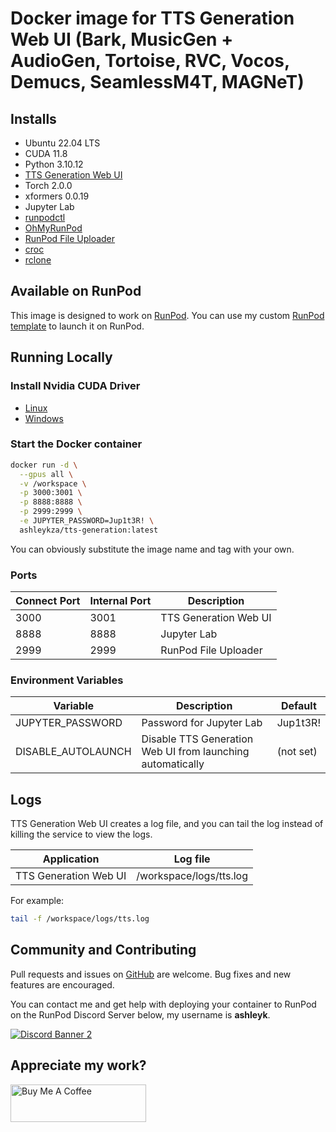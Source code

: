 # Docker image for TTS Generation Web UI (Bark, MusicGen + AudioGen, Tortoise, RVC, Vocos, Demucs, SeamlessM4T, MAGNeT)

## Installs

* Ubuntu 22.04 LTS
* CUDA 11.8
* Python 3.10.12
* [TTS Generation Web UI](
  https://github.com/rsxdalv/tts-generation-webui)
* Torch 2.0.0
* xformers 0.0.19
* Jupyter Lab
* [runpodctl](https://github.com/runpod/runpodctl)
* [OhMyRunPod](https://github.com/kodxana/OhMyRunPod)
* [RunPod File Uploader](https://github.com/kodxana/RunPod-FilleUploader)
* [croc](https://github.com/schollz/croc)
* [rclone](https://rclone.org/)

## Available on RunPod

This image is designed to work on [RunPod](https://runpod.io?ref=2xxro4sy).
You can use my custom [RunPod template](
https://runpod.io/gsc?template=j898rhd8t6&ref=2xxro4sy)
to launch it on RunPod.

## Running Locally

### Install Nvidia CUDA Driver

- [Linux](https://docs.nvidia.com/cuda/cuda-installation-guide-linux/index.html)
- [Windows](https://docs.nvidia.com/cuda/cuda-installation-guide-microsoft-windows/index.html)

### Start the Docker container

```bash
docker run -d \
  --gpus all \
  -v /workspace \
  -p 3000:3001 \
  -p 8888:8888 \
  -p 2999:2999 \
  -e JUPYTER_PASSWORD=Jup1t3R! \
  ashleykza/tts-generation:latest
```

You can obviously substitute the image name and tag with your own.

### Ports

| Connect Port | Internal Port | Description           |
|--------------|---------------|-----------------------|
| 3000         | 3001          | TTS Generation Web UI |
| 8888         | 8888          | Jupyter Lab           |
| 2999         | 2999          | RunPod File Uploader  |

### Environment Variables

| Variable           | Description                                                | Default   |
|--------------------|------------------------------------------------------------|-----------|
| JUPYTER_PASSWORD   | Password for Jupyter Lab                                   | Jup1t3R!  |
| DISABLE_AUTOLAUNCH | Disable TTS Generation Web UI from launching automatically | (not set) |

## Logs

TTS Generation Web UI creates a log file, and you can tail the log instead of
killing the service to view the logs.

| Application           | Log file                |
|-----------------------|-------------------------|
| TTS Generation Web UI | /workspace/logs/tts.log |

For example:

```bash
tail -f /workspace/logs/tts.log
```

## Community and Contributing

Pull requests and issues on [GitHub](https://github.com/ashleykleynhans/tts-generation-docker)
are welcome. Bug fixes and new features are encouraged.

You can contact me and get help with deploying your container
to RunPod on the RunPod Discord Server below,
my username is **ashleyk**.

<a target="_blank" href="https://discord.gg/pJ3P2DbUUq">![Discord Banner 2](https://discordapp.com/api/guilds/912829806415085598/widget.png?style=banner2)</a>

## Appreciate my work?

<a href="https://www.buymeacoffee.com/ashleyk" target="_blank"><img src="https://cdn.buymeacoffee.com/buttons/v2/default-yellow.png" alt="Buy Me A Coffee" style="height: 60px !important;width: 217px !important;" ></a>
